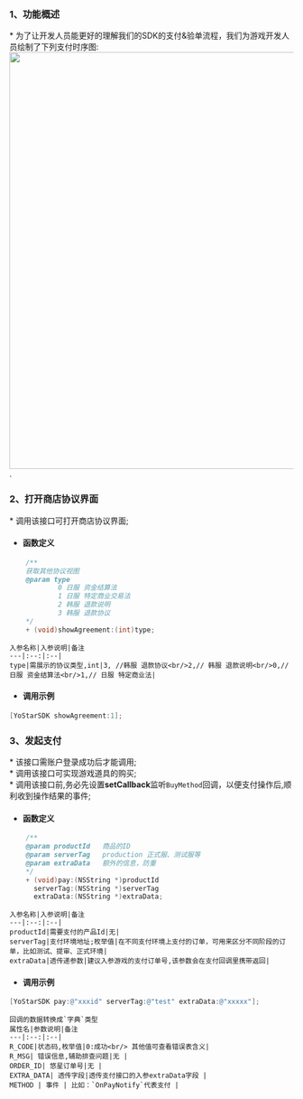 ### 1、功能概述
\* 为了让开发人员能更好的理解我们的SDK的支付&验单流程，我们为游戏开发人员绘制了下列支付时序图:
<img src="https://sdkresources.oss-cn-shanghai.aliyuncs.com/YoStarSDK%E6%8E%A5%E5%85%A5%E6%96%87%E6%A1%A3%E5%9B%BE%E5%BA%8A/sdk_pay.jpg" alt="" width="800" height="738" align="left" />


.
### 2、打开商店协议界面
\* 调用该接口可打开商店协议界面;


- #### 函数定义
```objectivec
    /**
    获取其他协议视图
    @param type
            0 日服 资金结算法
            1 日服 特定商业交易法
            2 韩服 退款说明
            3 韩服 退款协议
    */
    + (void)showAgreement:(int)type;
```

    入参名称|入参说明|备注
    ---|:--:|:--|
    type|需展示的协议类型,int|3, //韩服 退款协议<br/>2,// 韩服 退款说明<br/>0,// 日服 资金结算法<br/>1,// 日服 特定商业法|

- #### 调用示例
```objectivec
[YoStarSDK showAgreement:1];
```



### 3、发起支付
\* 该接口需账户登录成功后才能调用;<br/>\* 调用该接口可实现游戏道具的购买;<br/>\* 调用该接口前,务必先设置**setCallback**监听`BuyMethod`回调，以便支付操作后,顺利收到操作结果的事件;

- #### 函数定义
```objectivec
    /**
    @param productId   商品的ID
    @param serverTag   production 正式服、测试服等
    @param extraData   额外的信息，防重
    */
    + (void)pay:(NSString *)productId
      serverTag:(NSString *)serverTag
      extraData:(NSString *)extraData;
```

    入参名称|入参说明|备注
    ---|:--:|:--|
    productId|需要支付的产品Id|无|
    serverTag|支付环境地址;枚举值|在不同支付环境上支付的订单，可用来区分不同阶段的订单，比如测试、提审、正式环境|
    extraData|透传递参数|建议入参游戏的支付订单号,该参数会在支付回调里携带返回|

- #### 调用示例
```objectivec
[YoStarSDK pay:@"xxxid" serverTag:@"test" extraData:@"xxxxx"];
```
    回调的数据转换成`字典`类型
    属性名|参数说明|备注
    ---|:--:|:--|
    R_CODE|状态码,枚举值|0:成功<br/> 其他值可查看错误表含义|
    R_MSG| 错误信息,辅助排查问题|无 |
    ORDER_ID| 悠星订单号|无 |
    EXTRA_DATA| 透传字段|透传支付接口的入参extraData字段 |
    METHOD | 事件 | 比如：`OnPayNotify`代表支付 |

